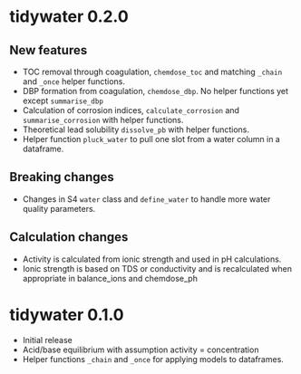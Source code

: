 # tidywater 0.2.0
## New features
* TOC removal through coagulation, `chemdose_toc` and matching `_chain` and `_once` helper functions.
* DBP formation from coagulation, `chemdose_dbp`. No helper functions yet except `summarise_dbp`
* Calculation of corrosion indices, `calculate_corrosion` and `summarise_corrosion` with helper functions.
* Theoretical lead solubility `dissolve_pb` with helper functions.
* Helper function `pluck_water` to pull one slot from a water column in a dataframe.
## Breaking changes
* Changes in S4 `water` class and `define_water` to handle more water quality parameters.
## Calculation changes
* Activity is calculated from ionic strength and used in pH calculations.
* Ionic strength is based on TDS or conductivity and is recalculated when appropriate in balance_ions and chemdose_ph


# tidywater 0.1.0

* Initial release
* Acid/base equilibrium with assumption activity = concentration
* Helper functions `_chain` and `_once` for applying models to dataframes.
